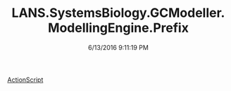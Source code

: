﻿---
title: LANS.SystemsBiology.GCModeller.ModellingEngine.Prefix
date: 6/13/2016 9:11:19 PM
---

[ActionScript](T-LANS.SystemsBiology.GCModeller.ModellingEngine.Prefix.ActionScript.html)
